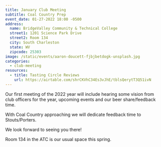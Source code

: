 ```yaml
---
title: January Club Meeting
subtitle: Coal Country Prep
event_date: 01-27-2022 18:00 -0500
address:
  name: BridgeValley Community & Technical College
  street1: 1201 Science Park Drive
  street2: Room 134
  city: South Charleston
  state: WV
  zipcode: 25303
image: /static/events/aaron-doucett-fjbjbetdogk-unsplash.jpg
categories:
  - club-meeting
resources:
  - title: Tasting Circle Reviews
    url: https://airtable.com/shrCKVhC34Es3vJhE/tblsQerytT3Q51ivN
---
```

Our first meeting of the 2022 year will include hearing some vision from club officers for the year, upcoming events and our beer share/feedback time.

With Coal Country approaching we will dedicate feedback time to Stouts/Porters.

We look forward to seeing you there!

Room 134 in the ATC is our usual space this spring.